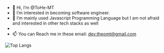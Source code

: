 - 👋 Hi, I’m @ToHe-MT
- 👀 I’m interested in becoming software engineer.
- 🌱 I’m mainly used Javascript Programming Language but I am not afraid and interested in other tech stacks as well
- 
- 📫 You can Reach me in these email: dev.theomt@gmail.com

<!---
ToHe-MT/ToHe-MT is a ✨ special ✨ repository because its `README.md` (this file) appears on your GitHub profile.
You can click the Preview link to take a look at your changes.
--->

![Top Langs](https://github-readme-stats.vercel.app/api/top-langs/?username=ToHe-MT&layout=compact)
